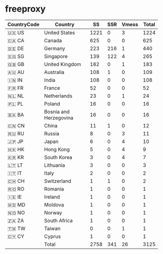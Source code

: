 # freeproxy

|CountryCode|Country|SS|SSR|Vmess|Total|
|  ----  | ----  |  ----  | ----  |  ----  | ----  |
|🇺🇸 US|United States|1221|0|3|1224|
|🇨🇦 CA|Canada|625|0|0|625|
|🇩🇪 DE|Germany|223|216|1|440|
|🇸🇬 SG|Singapore|139|122|4|265|
|🇬🇧 GB|United Kingdom|182|0|1|183|
|🇦🇺 AU|Australia|108|1|0|109|
|🇮🇳 IN|India|108|0|0|108|
|🇫🇷 FR|France|52|0|0|52|
|🇳🇱 NL|Netherlands|23|0|1|24|
|🇵🇱 PL|Poland|16|0|0|16|
|🇧🇦 BA|Bosnia and Herzegovina|16|0|0|16|
|🇨🇳 CN|China|11|1|0|12|
|🇷🇺 RU|Russia|8|0|3|11|
|🇯🇵 JP|Japan|6|0|4|10|
|🇭🇰 HK|Hong Kong|5|0|4|9|
|🇰🇷 KR|South Korea|3|0|4|7|
|🇱🇹 LT|Lithuania|3|0|0|3|
|🇮🇹 IT|Italy|2|0|0|2|
|🇨🇭 CH|Switzerland|1|1|0|2|
|🇷🇴 RO|Romania|1|0|0|1|
|🇮🇪 IE|Ireland|1|0|0|1|
|🇲🇩 MD|Moldova|1|0|0|1|
|🇳🇴 NO|Norway|1|0|0|1|
|🇿🇦 ZA|South Africa|1|0|0|1|
|🇹🇼 TW|Taiwan|0|0|1|1|
|🇨🇾 CY|Cyprus|1|0|0|1|
||Total|2758|341|26|3125|
